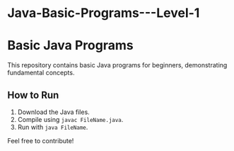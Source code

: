 # Java-Basic-Programs---Level-1

# Basic Java Programs

This repository contains basic Java programs for beginners, demonstrating fundamental concepts.

## How to Run

1. Download the Java files.
2. Compile using `javac FileName.java`.
3. Run with `java FileName`.

Feel free to contribute!
